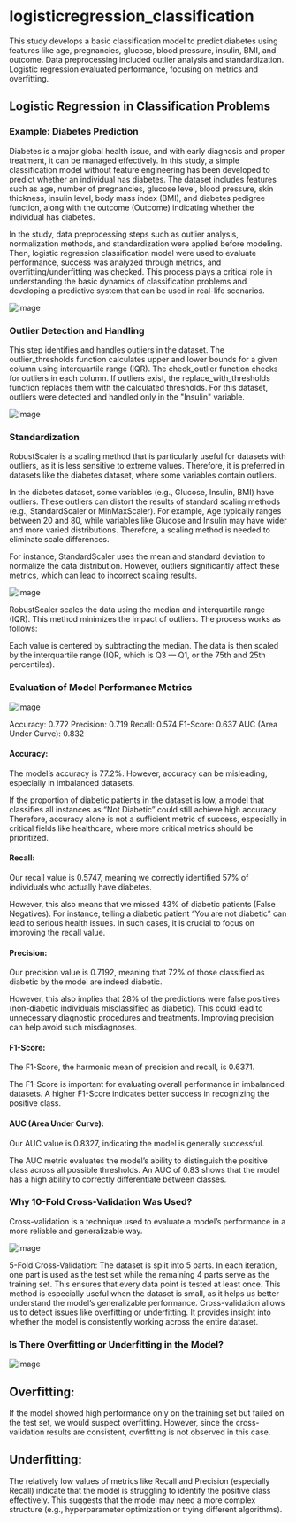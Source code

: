 # logisticregression_classification
This study develops a basic classification model to predict diabetes using features like age, pregnancies, glucose, blood pressure, insulin, BMI, and outcome. Data preprocessing included outlier analysis and standardization. Logistic regression evaluated performance, focusing on metrics and overfitting.

## Logistic Regression in Classification Problems
### Example: Diabetes Prediction

Diabetes is a major global health issue, and with early diagnosis and proper treatment, it can be managed effectively. 
In this study, a simple classification model without feature engineering has been developed to predict whether an individual has diabetes. 
The dataset includes features such as age, number of pregnancies, glucose level, blood pressure, skin thickness, insulin level, body mass index (BMI), and diabetes pedigree function, along with the outcome (Outcome) indicating whether the individual has diabetes.

In the study, data preprocessing steps such as outlier analysis, normalization methods, and standardization were applied before modeling. Then, logistic regression classification model were used to evaluate performance, success was analyzed through metrics, and overfitting/underfitting was checked. This process plays a critical role in understanding the basic dynamics of classification problems and developing a predictive system that can be used in real-life scenarios.

![image](https://github.com/akay35/logisticregression_classification/blob/main/lg_1.png)

### Outlier Detection and Handling

This step identifies and handles outliers in the dataset. The outlier_thresholds function calculates upper and lower bounds for a given column using interquartile range (IQR). The check_outlier function checks for outliers in each column. If outliers exist, the replace_with_thresholds function replaces them with the calculated thresholds. For this dataset, outliers were detected and handled only in the "Insulin" variable.

![image](https://github.com/akay35/logisticregression_classification/blob/main/lg_2.png)

### Standardization
RobustScaler is a scaling method that is particularly useful for datasets with outliers, as it is less sensitive to extreme values. Therefore, it is preferred in datasets like the diabetes dataset, where some variables contain outliers.

In the diabetes dataset, some variables (e.g., Glucose, Insulin, BMI) have outliers. These outliers can distort the results of standard scaling methods (e.g., StandardScaler or MinMaxScaler). For example, Age typically ranges between 20 and 80, while variables like Glucose and Insulin may have wider and more varied distributions. Therefore, a scaling method is needed to eliminate scale differences.

For instance, StandardScaler uses the mean and standard deviation to normalize the data distribution. However, outliers significantly affect these metrics, which can lead to incorrect scaling results.

![image](https://github.com/akay35/logisticregression_classification/blob/main/RobustScaler.png)

RobustScaler scales the data using the median and interquartile range (IQR). This method minimizes the impact of outliers. The process works as follows:

Each value is centered by subtracting the median.
The data is then scaled by the interquartile range (IQR, which is Q3 — Q1, or the 75th and 25th percentiles).

### Evaluation of Model Performance Metrics

![image](https://github.com/akay35/logisticregression_classification/blob/main/lg_3.png)

Accuracy: 0.772
Precision: 0.719
Recall: 0.574
F1-Score: 0.637
AUC (Area Under Curve): 0.832

#### Accuracy:
The model’s accuracy is 77.2%. However, accuracy can be misleading, especially in imbalanced datasets.

If the proportion of diabetic patients in the dataset is low, a model that classifies all instances as “Not Diabetic” could still achieve high accuracy. Therefore, accuracy alone is not a sufficient metric of success, especially in critical fields like healthcare, where more critical metrics should be prioritized.

#### Recall:
Our recall value is 0.5747, meaning we correctly identified 57% of individuals who actually have diabetes.

However, this also means that we missed 43% of diabetic patients (False Negatives). For instance, telling a diabetic patient “You are not diabetic” can lead to serious health issues. In such cases, it is crucial to focus on improving the recall value.

#### Precision:
Our precision value is 0.7192, meaning that 72% of those classified as diabetic by the model are indeed diabetic.

However, this also implies that 28% of the predictions were false positives (non-diabetic individuals misclassified as diabetic). This could lead to unnecessary diagnostic procedures and treatments. Improving precision can help avoid such misdiagnoses.

#### F1-Score:
The F1-Score, the harmonic mean of precision and recall, is 0.6371.

The F1-Score is important for evaluating overall performance in imbalanced datasets. A higher F1-Score indicates better success in recognizing the positive class.

#### AUC (Area Under Curve):
Our AUC value is 0.8327, indicating the model is generally successful.

The AUC metric evaluates the model’s ability to distinguish the positive class across all possible thresholds. An AUC of 0.83 shows that the model has a high ability to correctly differentiate between classes.

### Why 10-Fold Cross-Validation Was Used?
Cross-validation is a technique used to evaluate a model’s performance in a more reliable and generalizable way.

![image](https://github.com/akay35/logisticregression_classification/blob/main/3.2.%20Model%20Do%C4%9Frulama%20K%20FOL%20CROSS%20VALIDATION.png)

5-Fold Cross-Validation:
The dataset is split into 5 parts. In each iteration, one part is used as the test set while the remaining 4 parts serve as the training set.
This ensures that every data point is tested at least once.
This method is especially useful when the dataset is small, as it helps us better understand the model’s generalizable performance.
Cross-validation allows us to detect issues like overfitting or underfitting. It provides insight into whether the model is consistently working across the entire dataset.

### Is There Overfitting or Underfitting in the Model?

![image](https://github.com/akay35/logisticregression_classification/blob/main/lg_4.png)

## Overfitting:
If the model showed high performance only on the training set but failed on the test set, we would suspect overfitting. However, since the cross-validation results are consistent, overfitting is not observed in this case.

## Underfitting:
The relatively low values of metrics like Recall and Precision (especially Recall) indicate that the model is struggling to identify the positive class effectively.
This suggests that the model may need a more complex structure (e.g., hyperparameter optimization or trying different algorithms).



